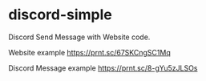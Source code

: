 # discord-simple
Discord Send Message with Website code.

Website example
https://prnt.sc/67SKCngSC1Mq

Discord Message example
https://prnt.sc/8-gYu5zJLSOs
